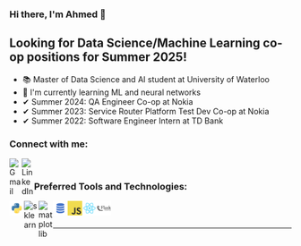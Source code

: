 ### Hi there, I'm Ahmed 👋



## Looking for Data Science/Machine Learning co-op positions for Summer 2025!

- 📚 Master of Data Science and AI student at University of Waterloo
- 🧠 I'm currently learning ML and neural networks
- ✔  Summer 2024: QA Engineer Co-op at Nokia
- ✔  Summer 2023: Service Router Platform Test Dev Co-op at Nokia
- ✔  Summer 2022: Software Engineer Intern at TD Bank

### Connect with me:

[<img align="left" alt="Gmail" width="22px" src="https://cdn.jsdelivr.net/npm/simple-icons@v3/icons/gmail.svg" />][email]
[<img align="left" alt="LinkedIn" width="22px" src="https://cdn.jsdelivr.net/npm/simple-icons@v3/icons/linkedin.svg" />][linkedin]

<br />

### Preferred Tools and Technologies:
<img align="left" alt="Python" width="26px" src="https://raw.githubusercontent.com/github/explore/80688e429a7d4ef2fca1e82350fe8e3517d3494d/topics/python/python.png" />
<img align="left" alt="sklearn" width="26px" src="https://avatars.githubusercontent.com/u/365630?s=48&v=4" />
<img align="left" alt="matplotlib" width="26px" src="https://avatars.githubusercontent.com/u/215947?s=48&v=4" />
<img align="left" alt="SQL" width="26px" src="https://raw.githubusercontent.com/github/explore/80688e429a7d4ef2fca1e82350fe8e3517d3494d/topics/sql/sql.png" />
<img align="left" alt="JavaScript" width="26px" src="https://raw.githubusercontent.com/github/explore/80688e429a7d4ef2fca1e82350fe8e3517d3494d/topics/javascript/javascript.png" />
<img align="left" alt="React" width="26px" src="https://raw.githubusercontent.com/github/explore/80688e429a7d4ef2fca1e82350fe8e3517d3494d/topics/react/react.png" />
<img align="left" alt="Flask" width="26px" src="https://raw.githubusercontent.com/github/explore/80688e429a7d4ef2fca1e82350fe8e3517d3494d/topics/flask/flask.png" />
<br />
<br />

---


[website]: https://ahmedabbas.me
[linkedin]: https://linkedin.com/in/ahmedabbascs
[email]: mailto:ahmedabb101@gmail.com
